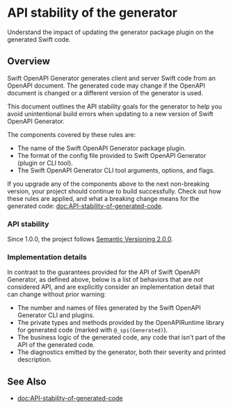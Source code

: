 # API stability of the generator

Understand the impact of updating the generator package plugin on the generated Swift code.

## Overview

Swift OpenAPI Generator generates client and server Swift code from an OpenAPI document. The generated code may change if the OpenAPI document is changed or a different version of the generator is used.

This document outlines the API stability goals for the generator to help you avoid unintentional build errors when updating to a new version of Swift OpenAPI Generator.

The components covered by these rules are:
- The name of the Swift OpenAPI Generator package plugin.
- The format of the config file provided to Swift OpenAPI Generator (plugin or CLI tool).
- The Swift OpenAPI Generator CLI tool arguments, options, and flags.

If you upgrade any of the components above to the next non-breaking version, your project should continue to build successfully. Check out how these rules are applied, and what a breaking change means for the generated code: <doc:API-stability-of-generated-code>.

### API stability

Since 1.0.0, the project follows [Semantic Versioning 2.0.0][0].

### Implementation details

In contrast to the guarantees provided for the API of Swift OpenAPI Generator, as defined above, below is a list of behaviors that are _not_ considered API, and are explicitly consider an implementation detail that can change without prior warning:

- The number and names of files generated by the Swift OpenAPI Generator CLI and plugins.
- The private types and methods provided by the OpenAPIRuntime library for generated code (marked with `@_spi(Generated)`).
- The business logic of the generated code, any code that isn't part of the API of the generated code.
- The diagnostics emitted by the generator, both their severity and printed description.

## See Also

- <doc:API-stability-of-generated-code>

[0]: https://semver.org
